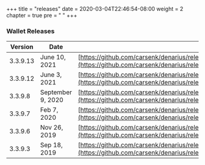 +++
title = "releases"
date = 2020-03-04T22:46:54-08:00
weight = 2
chapter = true
pre = "<i class='fab fa-github'></i> "
+++

### Wallet Releases

| Version | Date |  |
| ------ | ----| ----------- |
| 3.3.9.13 | June 10, 2021 | [https://github.com/carsenk/denarius/releases/tag/v3.3.9.13](https://github.com/carsenk/denarius/releases/tag/v3.3.9.13)|
| 3.3.9.12 | June 3, 2021 | [https://github.com/carsenk/denarius/releases/tag/v3.3.9.12](https://github.com/carsenk/denarius/releases/tag/v3.3.9.12)|
| 3.3.9.8 | September 9, 2020 | [https://github.com/carsenk/denarius/releases/tag/v3.3.9.8](https://github.com/carsenk/denarius/releases/tag/v3.3.9.8)|
| 3.3.9.7 | Feb 7, 2020 | [https://github.com/carsenk/denarius/releases/tag/v3.3.9.7](https://github.com/carsenk/denarius/releases/tag/v3.3.9.7)|
| 3.3.9.6 | Nov 26, 2019 | [https://github.com/carsenk/denarius/releases/tag/v3.3.9.6](https://github.com/carsenk/denarius/releases/tag/v3.3.9.6) |
| 3.3.9.3 | Sep 18, 2019 | [https://github.com/carsenk/denarius/releases/tag/v3.3.9.3](https://github.com/carsenk/denarius/releases/tag/v3.3.9.3)
